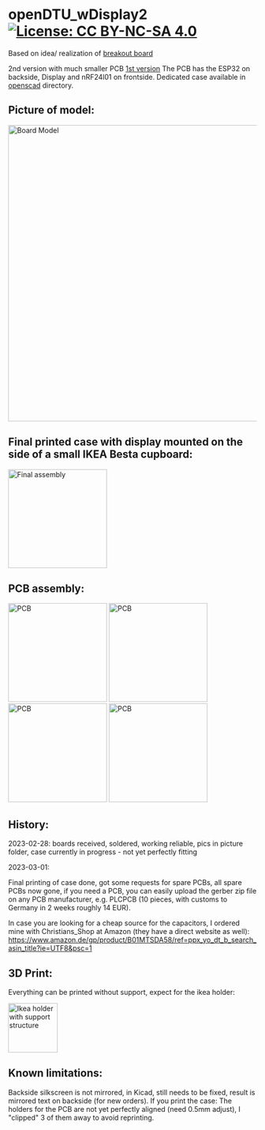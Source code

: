 # openDTU_wDisplay2 [![License: CC BY-NC-SA 4.0](https://img.shields.io/badge/License-CC%20BY--NC--SA%204.0-lightgrey.svg)](https://creativecommons.org/licenses/by-nc-sa/4.0/)

Based on idea/ realization of [breakout board](https://github.com/dokuhn/openDTU-BreakoutBoard)

2nd version with much smaller PCB [1st version](https://github.com/SteffMUC/openDTU_wDisplay)
The PCB has the ESP32 on backside, Display and nRF24l01 on frontside.
Dedicated case available in [openscad](https://github.com/SteffMUC/openDTU_wDisplay2/tree/main/openscad) directory.

## Picture of model:
<p float="left">
  <img src="https://github.com/SteffMUC/openDTU_wDisplay2/blob/main/kicad_board3d.jpg" alt="Board Model" width="600"/>
</p>

## Final printed case with display mounted on the side of a small IKEA Besta cupboard:
<p float="left">
  <img src="https://github.com/SteffMUC/openDTU_wDisplay2/blob/main/pics/IMG_0781.jpg" alt="Final assembly" width="200"/>
</p>

## PCB assembly:
<p float="left">
  <img src="https://github.com/SteffMUC/openDTU_wDisplay2/blob/main/pics/IMG_0747.jpg" alt="PCB" width="200"/>
  <img src="https://github.com/SteffMUC/openDTU_wDisplay2/blob/main/pics/IMG_0748.jpg" alt="PCB" width="200"/>
  <img src="https://github.com/SteffMUC/openDTU_wDisplay2/blob/main/pics/IMG_0749.jpg" alt="PCB" width="200"/>
  <img src="https://github.com/SteffMUC/openDTU_wDisplay2/blob/main/pics/IMG_0759.jpg" alt="PCB" width="200"/>
</p>



## History:

2023-02-28: boards received, soldered, working reliable, pics in picture folder, case currently in progress - not yet perfectly fitting 

2023-03-01: 

Final printing of case done, got some requests for spare PCBs, all spare PCBs now gone, if you need a PCB, you can easily upload the gerber zip file on any PCB manufacturer, e.g. PLCPCB (10 pieces, with customs to Germany in 2 weeks roughly 14 EUR).

In case you are looking for a cheap source for the capacitors, I ordered mine with Christians_Shop at Amazon (they have a direct website as well):
https://www.amazon.de/gp/product/B01MTSDA58/ref=ppx_yo_dt_b_search_asin_title?ie=UTF8&psc=1

## 3D Print:
Everything can be printed without support, expect for the ikea holder:
<p float="left">
  <img src="https://github.com/SteffMUC/openDTU_wDisplay2/blob/main/pics/IMG_0780.jpg" alt="Ikea holder with support structure" width="100"/>
</p>

## Known limitations: 
Backside silkscreen is not mirrored, in Kicad, still needs to be fixed, result is mirrored text on backside (for new orders).
If you print the case: The holders for the PCB are not yet perfectly aligned (need 0.5mm adjust), I "clipped" 3 of them away to avoid reprinting.








 
